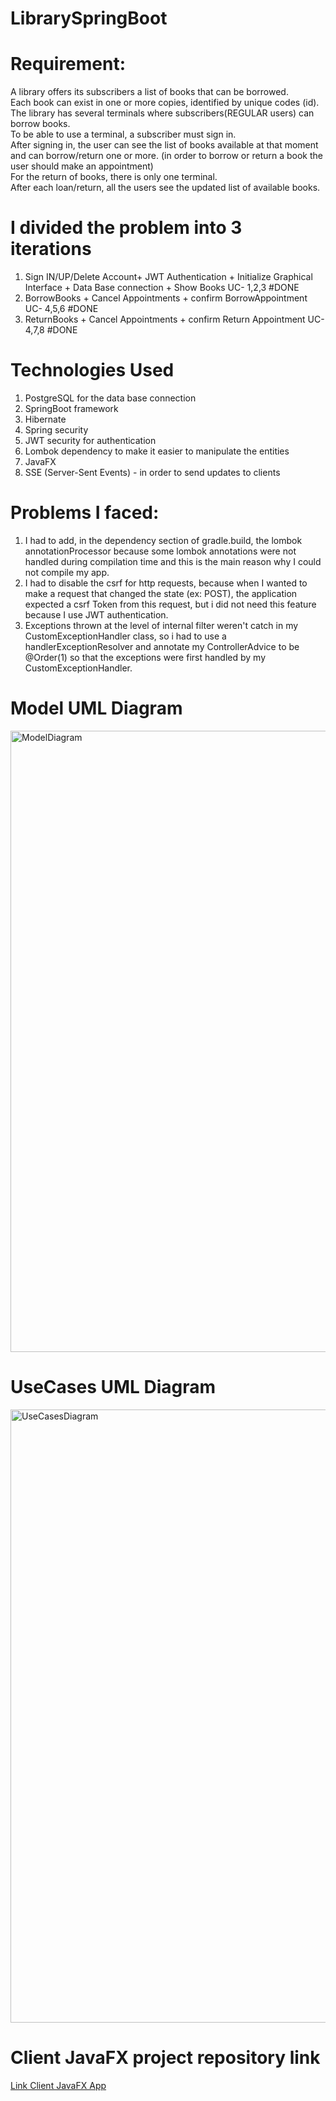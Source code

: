 # LibrarySpringBoot
# Requirement:
  A library offers its subscribers a list of books that can be borrowed.\
  Each book can exist in one or more copies, identified by unique codes (id). \
  The library has several terminals where subscribers(REGULAR users) can borrow books. \
  To be able to use a terminal, a subscriber must sign in. \
  After signing in, the user can see the list of books available at that moment and can borrow/return one or more.  (in order to borrow or return a book the user should make an appointment)\
  For the return of books, there is only one terminal. \
  After each loan/return, all the users see the updated list of available books.

# I divided the problem into 3 iterations 
1. Sign IN/UP/Delete Account+ JWT Authentication + Initialize Graphical Interface + Data Base connection + Show Books
UC- 1,2,3  #DONE
2. BorrowBooks + Cancel Appointments + confirm BorrowAppointment
UC- 4,5,6  #DONE
3. ReturnBooks + Cancel Appointments + confirm Return Appointment
UC- 4,7,8  #DONE

# Technologies Used 
1. PostgreSQL for the data base connection
2. SpringBoot framework
3. Hibernate
4. Spring security
5. JWT security for authentication
6. Lombok dependency to make it easier to manipulate the entities
7. JavaFX
8. SSE (Server-Sent Events) - in order to send updates to clients
   
# Problems I faced:
  1. I had to add, in the dependency section of gradle.build, the lombok annotationProcessor because some lombok annotations were not handled during compilation time and this is the main reason why I could not compile my app.
  2. I had to disable the csrf for http requests, because when I wanted to make a request that changed the state (ex: POST), the application expected a csrf Token from this request, but i did not need this feature because I use JWT authentication.
  3. Exceptions thrown at the level of internal filter weren't catch in my CustomExceptionHandler class, so i had to use a handlerExceptionResolver and annotate my ControllerAdvice to be @Order(1) so that the exceptions were first handled by my CustomExceptionHandler.
   
# Model UML Diagram
<img width="994" alt="ModelDiagram" src="https://github.com/DariusB12/LibrarySpringBoot/assets/131203165/15e6aeec-f74a-4620-9335-6934f88460d0">

# UseCases UML Diagram
<img width="981" alt="UseCasesDiagram" src="https://github.com/DariusB12/LibrarySpringBoot/assets/131203165/d381ee5d-a745-43c3-91fa-dd01b012dcd2">

# Client JavaFX project repository link
[Link Client JavaFX App](https://github.com/DariusB12/LibraryJavaFX)
